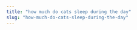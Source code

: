 ```yaml
---
title: "how much do cats sleep during the day"
slug: "how-much-do-cats-sleep-during-the-day"
---
```


